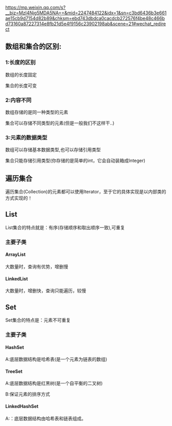 https://mp.weixin.qq.com/s?__biz=MzI4Njg5MDA5NA==&mid=2247484122&idx=1&sn=c3bd6436b3e661ae15cb9d7154d82b89&chksm=ebd743dbdca0cacdcb272576f4be48c466bd73160a87227314e8fb21d5e4f9156c23902198ab&scene=21#wechat_redirect

## 数组和集合的区别:

### 1:长度的区别

数组的长度固定

集合的长度可变

### 2:内容不同

数组存储的是同一种类型的元素

集合可以存储不同类型的元素(但是一般我们不这样干..)

### 3:元素的数据类型

数组可以存储基本数据类型,也可以存储引用类型

集合只能存储引用类型(你存储的是简单的int，它会自动装箱成Integer)

## 遍历集合
遍历集合(Collection)的元素都可以使用Iterator，至于它的具体实现是以内部类的方式实现的！

## List
List集合的特点就是：有序(存储顺序和取出顺序一致),可重复

### 主要子类

#### ArrayList
大数量时，查询有优势，增删慢

#### LinkedList
大数量时，增删快，查询只能遍历，较慢

## Set
Set集合的特点是：元素不可重复

### 主要子类

#### HashSet

A:底层数据结构是哈希表(是一个元素为链表的数组)

#### TreeSet

A:底层数据结构是红黑树(是一个自平衡的二叉树)

B:保证元素的排序方式

#### LinkedHashSet

A:：底层数据结构由哈希表和链表组成。


